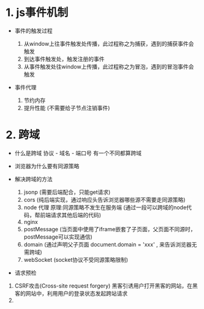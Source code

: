 # 1. js事件机制
  - 事件的触发过程
    1. 从window上往事件触发处传播，此过程称之为捕获，遇到的捕获事件会触发
    2. 到达事件触发处，触发注册的事件
    3. 从事件触发处往window上传播，此过程称之为冒泡，遇到的冒泡事件会触发


  - 事件代理
    1. 节约内存
    2. 提升性能 (不需要给子节点注销事件)
    

# 2. 跨域
  - 什么是跨域
  协议 - 域名 - 端口号  有一个不同都算跨域
  - 浏览器为什么要有同源策略

  - 解决跨域的方法
    1. jsonp (需要后端配合，只能get请求)
    2. cors (纯后端实现，通过响应头告诉浏览器哪些源不需要走同源策略)
    3. node 代理  原理:同源策略不发生在服务端 (通过一段可以跨域的node代码，帮前端请求其他后端的代码)
    4. nginx
    5. postMessage (当页面中使用了iframe嵌套了子页面，父页面不同源时，postMessage可以实现通信)
    6. domain (通过声明父子页面 document.domain = 'xxx' , 来告诉浏览器无需跨域)
    7. webSocket (socket协议不受同源策略限制)

  - 请求预检


  1. CSRF攻击(Cross-site request forgery)
    黑客引诱用户打开黑客的网站，在黑客的网站中，利用用户的登录状态发起跨站请求
  2. 
